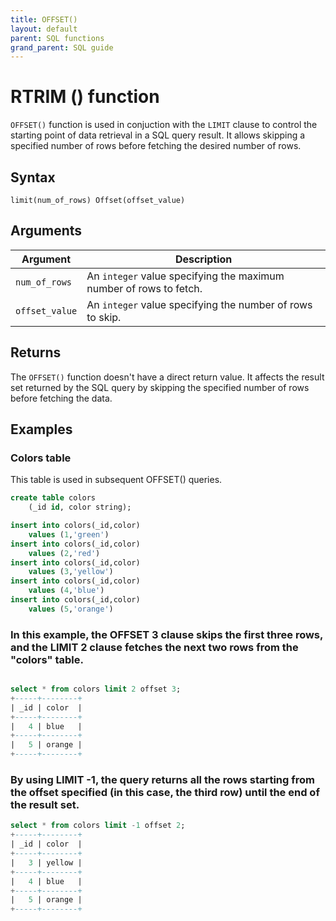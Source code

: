 ```yaml
---
title: OFFSET()
layout: default
parent: SQL functions
grand_parent: SQL guide
---
```


# RTRIM () function

`OFFSET()` function is used in conjuction with the `LIMIT` clause to control the starting point of data retrieval in a SQL query result. It allows skipping a specified number of rows before fetching the desired number of rows.

## Syntax

```
limit(num_of_rows) Offset(offset_value)
```

## Arguments

| Argument | Description |
|---|---|
| `num_of_rows` | An `integer` value specifying the maximum number of rows to fetch. |
| `offset_value` | An `integer` value specifying the number of rows to skip. |


## Returns

The `OFFSET()` function doesn't have a direct return value. It affects the result set returned by the SQL query by skipping the specified number of rows before fetching the data.


## Examples

### Colors table

This table is used in subsequent OFFSET() queries.

```sql
create table colors
    (_id id, color string);

insert into colors(_id,color)
    values (1,'green')
insert into colors(_id,color)
    values (2,'red')
insert into colors(_id,color)
    values (3,'yellow')
insert into colors(_id,color)
    values (4,'blue')
insert into colors(_id,color)
    values (5,'orange')
```    
### In this example, the OFFSET 3 clause skips the first three rows, and the LIMIT 2 clause fetches the next two rows from the "colors" table.

```sql

select * from colors limit 2 offset 3;
+-----+--------+
| _id | color  |
+-----+--------+
|   4 | blue   |  
+-----+--------+
|   5 | orange |  
+-----+--------+
```
### By using LIMIT -1, the query returns all the rows starting from the offset specified (in this case, the third row) until the end of the result set.

```sql
select * from colors limit -1 offset 2;
+-----+--------+
| _id | color  |
+-----+--------+
|   3 | yellow |  
+-----+--------+
|   4 | blue   |  
+-----+--------+
|   5 | orange |  
+-----+--------+
```